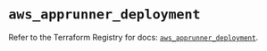 # `aws_apprunner_deployment`

Refer to the Terraform Registry for docs: [`aws_apprunner_deployment`](https://registry.terraform.io/providers/hashicorp/aws/5.71.0/docs/resources/apprunner_deployment).
